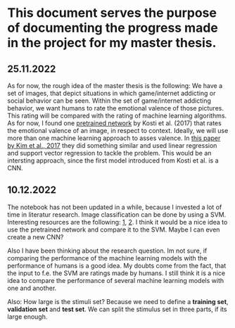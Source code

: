 # This document serves the purpose of documenting the progress made in the project for my master thesis.

## 25.11.2022
As for now, the rough idea of the master thesis is the following:
We have a set of images, that depict situations in which game/internet addicting or social behavior can be seen. Within the set of game/internet addicting behavior, we want humans to rate the emotional valence of those pictures. This rating will be compared with the rating of machine learning algorithms. As for now, I found one [pretrained network](https://github.com/rkosti/emotic) by Kosti et al. (2017) that rates the emotional valence of an image, in respect to context. Ideally, we will use more than one machine learning approach to asses valence. In [this paper by Kim et al., 2017](https://arxiv.org/pdf/1705.07543.pdf) they did something similar and used linear regression and support vector regression to tackle the problem. This would be an intersting approach, since the first model introduced from Kosti et al. is a CNN. 

## 10.12.2022
The notebook has not been updated in a while, because I invested a lot of time in literatur research. Image classification can be done by using a SVM. Interesting resources are the following: [1](https://medium.com/analytics-vidhya/image-classification-using-machine-learning-support-vector-machine-svm-dc7a0ec92e01), [2](https://nikolasent.github.io/classifier/2017/08/01/Image-classification-using-SVM.html). 
I think it would be a nice idea to use the pretrained network and compare it to the SVM. Maybe I can even create a new CNN? 

Also I have been thinking about the research question. Im not sure, if comparing the performance of the machine learning models with the performance of humans is a good idea. My doubts come from the fact, that the input to f.e. the SVM are ratings made by humans. I still think it is a nice idea to compare the performance of several machine learning models with one and another. 

Also:
How large is the stimuli set? Because we need to define a **training set**, **validation set** and **test set**. We can split the stimulus set in three parts, if its large enough.
